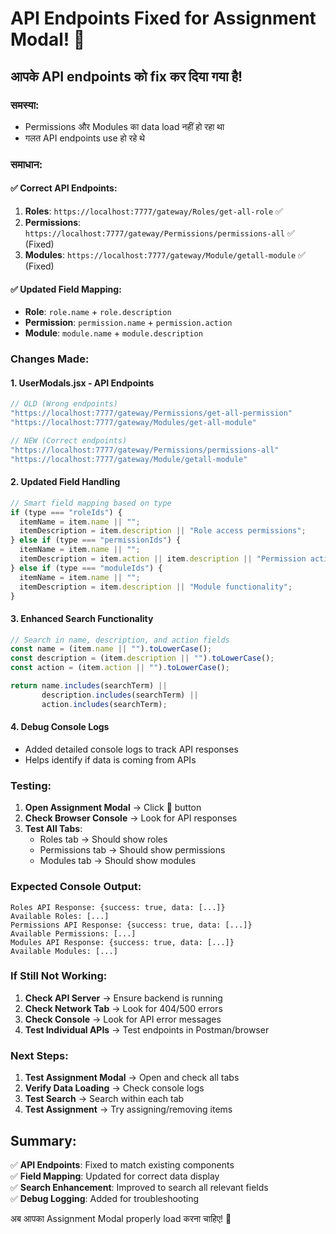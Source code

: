 # API Endpoints Fixed for Assignment Modal! 🔧

## आपके API endpoints को fix कर दिया गया है!

### समस्या:
- Permissions और Modules का data load नहीं हो रहा था
- गलत API endpoints use हो रहे थे

### समाधान:

#### ✅ **Correct API Endpoints**:
1. **Roles**: `https://localhost:7777/gateway/Roles/get-all-role` ✅
2. **Permissions**: `https://localhost:7777/gateway/Permissions/permissions-all` ✅ (Fixed)
3. **Modules**: `https://localhost:7777/gateway/Module/getall-module` ✅ (Fixed)

#### ✅ **Updated Field Mapping**:
- **Role**: `role.name` + `role.description`
- **Permission**: `permission.name` + `permission.action`
- **Module**: `module.name` + `module.description`

### Changes Made:

#### 1. **UserModals.jsx - API Endpoints**
```javascript
// OLD (Wrong endpoints)
"https://localhost:7777/gateway/Permissions/get-all-permission"
"https://localhost:7777/gateway/Modules/get-all-module"

// NEW (Correct endpoints)
"https://localhost:7777/gateway/Permissions/permissions-all"
"https://localhost:7777/gateway/Module/getall-module"
```

#### 2. **Updated Field Handling**
```javascript
// Smart field mapping based on type
if (type === "roleIds") {
  itemName = item.name || "";
  itemDescription = item.description || "Role access permissions";
} else if (type === "permissionIds") {
  itemName = item.name || "";
  itemDescription = item.action || item.description || "Permission action";
} else if (type === "moduleIds") {
  itemName = item.name || "";
  itemDescription = item.description || "Module functionality";
}
```

#### 3. **Enhanced Search Functionality**
```javascript
// Search in name, description, and action fields
const name = (item.name || "").toLowerCase();
const description = (item.description || "").toLowerCase();
const action = (item.action || "").toLowerCase();

return name.includes(searchTerm) || 
       description.includes(searchTerm) || 
       action.includes(searchTerm);
```

#### 4. **Debug Console Logs**
- Added detailed console logs to track API responses
- Helps identify if data is coming from APIs

### Testing:

1. **Open Assignment Modal** → Click 🔧 button
2. **Check Browser Console** → Look for API responses
3. **Test All Tabs**:
   - Roles tab → Should show roles
   - Permissions tab → Should show permissions  
   - Modules tab → Should show modules

### Expected Console Output:
```
Roles API Response: {success: true, data: [...]}
Available Roles: [...]
Permissions API Response: {success: true, data: [...]}
Available Permissions: [...]
Modules API Response: {success: true, data: [...]}
Available Modules: [...]
```

### If Still Not Working:

1. **Check API Server** → Ensure backend is running
2. **Check Network Tab** → Look for 404/500 errors
3. **Check Console** → Look for API error messages
4. **Test Individual APIs** → Test endpoints in Postman/browser

### Next Steps:

1. **Test Assignment Modal** → Open and check all tabs
2. **Verify Data Loading** → Check console logs
3. **Test Search** → Search within each tab
4. **Test Assignment** → Try assigning/removing items

## Summary:

✅ **API Endpoints**: Fixed to match existing components  
✅ **Field Mapping**: Updated for correct data display  
✅ **Search Enhancement**: Improved to search all relevant fields  
✅ **Debug Logging**: Added for troubleshooting  

अब आपका Assignment Modal properly load करना चाहिए! 🎯
